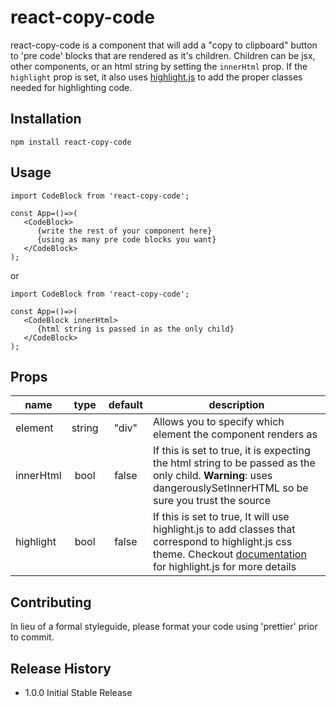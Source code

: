 # react-copy-code

react-copy-code is a component that will add a "copy to clipboard" button to 'pre code' blocks that are rendered as it's children.  Children can be jsx, other components, or an html string by setting the `innerHtml` prop.  If the `highlight` prop is set, it also uses [highlight.js](https://highlightjs.org/) to add the proper classes needed for highlighting code.

## Installation

`npm install react-copy-code`

## Usage

```
import CodeBlock from 'react-copy-code';

const App=()=>(
   <CodeBlock>
      {write the rest of your component here} 
      {using as many pre code blocks you want}
   </CodeBlock>
);
```
or
```
import CodeBlock from 'react-copy-code';

const App=()=>(
   <CodeBlock innerHtml>
      {html string is passed in as the only child}
   </CodeBlock>
);
```
## Props

| name       | type | default | description |
| ----------- |:-----:|:--------:| ------------ |
| element    | string         | "div"     | Allows you to specify which element the component renders as|
| innerHtml | bool         | false | If this is set to true, it is expecting the html string to be passed as the only child.  **Warning**: uses dangerouslySetInnerHTML so be sure you trust the source |
| highlight   | bool    |  false  | If this is set to true, It will use highlight.js to add classes that correspond to highlight.js css theme.  Checkout [documentation](https://highlightjs.org/) for highlight.js for more details  |
 
## Contributing

In lieu of a formal styleguide, please format your code using 'prettier' prior to commit.

## Release History
* 1.0.0 Initial Stable Release